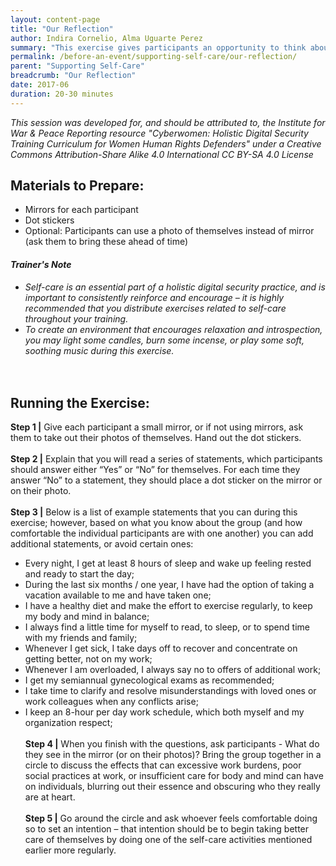 ```yaml
---
layout: content-page
title: "Our Reflection"
author: Indira Cornelio, Alma Uguarte Perez
summary: "This exercise gives participants an opportunity to think about their own self-care practices – specifically, which ones they already do well, which ones they could improve, and which ones they might want to adopt."
permalink: /before-an-event/supporting-self-care/our-reflection/
parent: "Supporting Self-Care"
breadcrumb: "Our Reflection"
date: 2017-06
duration: 20-30 minutes
---
```

*This session was developed for, and should be attributed to, the Institute for War & Peace Reporting resource "Cyberwomen: Holistic Digital Security Training Curriculum for Women Human Rights Defenders" under a Creative Commons Attribution-Share Alike 4.0 International CC BY-SA 4.0 License*

## Materials to Prepare: 
- Mirrors for each participant
- Dot stickers
- Optional: Participants can use a photo of themselves instead of mirror (ask them to bring these ahead of time)

#### *Trainer's Note*
- *Self-care is an essential part of a holistic digital security practice, and is important to consistently reinforce and encourage – it is highly recommended that you distribute exercises related to self-care throughout your training.*
- *To create an environment that encourages relaxation and introspection, you may light some candles, burn some incense, or play some soft, soothing music during this exercise.*
<br><br>
 
## Running the Exercise:
**Step 1 |** Give each participant a small mirror, or if not using mirrors, ask them to take out their photos of themselves. Hand out the dot stickers.
<br><br>
**Step 2 |** Explain that you will read a series of statements, which participants should answer either “Yes” or “No” for themselves. For each time they answer “No” to a statement, they should place a dot sticker on the mirror or on their photo.
<br><br>
**Step 3 |** Below is a list of example statements that you can during this exercise; however, based on what you know about the group (and how comfortable the individual participants are with one another) you can add additional statements, or avoid certain ones:
- Every night, I get at least 8 hours of sleep and wake up feeling rested and ready to start the day;
- During the last six months / one year, I have had the option of taking a vacation available to me and have taken one;
- I have a healthy diet and make the effort to exercise regularly, to keep my body and mind in balance;
- I always find a little time for myself to read, to sleep, or to spend time with my friends and family;
- Whenever I get sick, I take days off to recover and concentrate on getting better, not on my work;
- Whenever I am overloaded, I always say no to offers of additional work;
- I get my semiannual gynecological exams as recommended;
- I take time to clarify and resolve misunderstandings with loved ones or work colleagues when any conflicts arise;
- I keep an 8-hour per day work schedule, which both myself and my organization respect;
<br><br>
**Step 4 |** When you finish with the questions, ask participants - What do they see in the mirror (or on their photos)? Bring the group together in a circle to discuss the effects that can excessive work burdens, poor social practices at work, or insufficient care for body and mind can have on individuals, blurring out their essence and obscuring who they really are at heart.
<br><br>
**Step 5 |** Go around the circle and ask whoever feels comfortable doing so to set an intention – that intention should be to begin taking better care of themselves by doing one of the self-care activities mentioned earlier more regularly.

